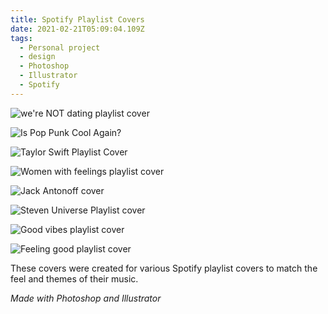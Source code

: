 ```yaml
---
title: Spotify Playlist Covers
date: 2021-02-21T05:09:04.109Z
tags:
  - Personal project
  - design
  - Photoshop
  - Illustrator
  - Spotify
---
```

![we're NOT dating playlist cover](/assets/we-re-not-dating-v2.png "we're NOT dating Playlist Cover")

![Is Pop Punk Cool Again?](/assets/pop-punk.png "Is Pop Punk Cool Again?")



![Taylor Swift Playlist Cover](/assets/it-s-golden-photo.png "Taylor Swift Playlist Cover")

![Women with feelings playlist cover](/assets/women-with-feelings.png "Women with feelings playlist cover")

![Jack Antonoff cover](/assets/jack-antonoff.png "Jack Antonoff cover")

![Steven Universe Playlist cover](/assets/steven-universe-playlist-02.png "Steven Universe playlist cover")

![Good vibes playlist cover](/assets/good-vibes-final-03.png "Good vibes playlist cover")

![Feeling good playlist cover](/assets/feeling-good-01.png "Feeling good playlist cover")

These covers were created for various Spotify playlist covers to match the feel and themes of their music.

*Made with Photoshop and Illustrator*